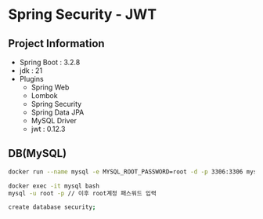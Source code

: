 # Spring Security - JWT

## Project Information

* Spring Boot : 3.2.8
* jdk : 21
* Plugins
  * Spring Web
  * Lombok
  * Spring Security
  * Spring Data JPA
  * MySQL Driver
  * jwt : 0.12.3

## DB(MySQL)

```bash
docker run --name mysql -e MYSQL_ROOT_PASSWORD=root -d -p 3306:3306 mysql

docker exec -it mysql bash
mysql -u root -p // 이후 root계정 패스워드 입력

create database security;
```